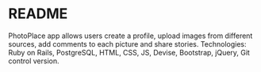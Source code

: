 # README

PhotoPlace app allows users create a profile, upload images from different sources, add comments to each picture and share stories.
Technologies: Ruby on Rails, PostgreSQL, HTML, CSS, JS, Devise, Bootstrap, jQuery, Git control version.
